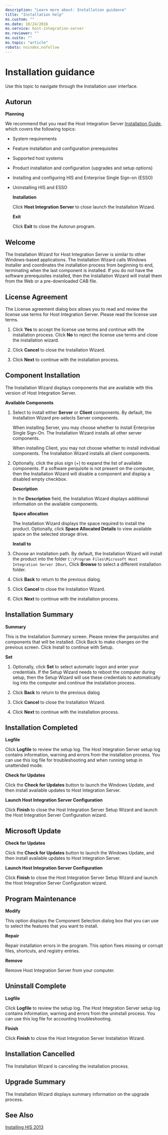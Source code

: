 ```yaml
---
description: "Learn more about: Installation guidance"
title: "Installation help"
ms.custom: ""
ms.date: 10/24/2016
ms.service: host-integration-server
ms.reviewer: ""
ms.suite: ""
ms.topic: "article"
robots: noindex,nofollow
---
```

# Installation guidance
Use this topic to navigate through the Installation user interface.  
  
## Autorun  
 **Planning**  
  
 We recommend that you read the Host Integration Server [Installation Guide](../install-and-config-guides/installation-guide1.md), which covers the following topics:  
  
- System requirements  
  
- Feature installation and configuration prerequisites  
  
- Supported host systems  
  
- Product installation and configuration (upgrades and setup options)  
  
- Installing and configuring HIS and Enterprise Single Sign-on (ESSO)  
  
- Uninstalling HIS and ESSO  
  
  **Installation**  
  
  Click **Host Integration Server** to close launch the Installation Wizard.  
  
  **Exit**  
  
  Click **Exit** to close the Autorun program.  
  
## Welcome  
 The Installation Wizard for Host Integration Server is similar to other Windows-based applications. The Installation Wizard calls Windows Installer and coordinates the installation process from beginning to end, terminating when the last component is installed. If you do not have the software prerequisites installed, then the Installation Wizard will install them from the Web or a pre-downloaded CAB file.  
  
## License Agreement  
 The License agreement dialog box allows you to read and review the license use terms for Host Integration Server. Please read the license use terms.  
  
1.  Click **Yes** to accept the license use terms and continue with the installation process. Click **No** to reject the license use terms and close the installation wizard.  
  
2.  Click **Cancel** to close the Installation Wizard.  
  
3.  Click **Next** to continue with the installation process.  
  
## Component Installation  
 The Installation Wizard displays components that are available with this version of Host Integration Server.  
  
 **Available Components**  
  
1. Select to install either **Server** or **Client** components. By default, the Installation Wizard pre-selects Server components.  
  
    When installing Server, you may choose whether to install Enterprise Single Sign-On. The Installation Wizard installs all other server components.  
  
    When installing Client, you may not choose whether to install individual components. The Installation Wizard installs all client components.  
  
2. Optionally, click the plus sign (+) to expand the list of available components. If a software perquisite is not present on the computer, then the Installation Wizard will disable a component and display a disabled empty checkbox.  
  
   **Description**  
  
   In the **Description** field, the Installation Wizard displays additional information on the available components.  
  
   **Space allocation**  
  
   The Installation Wizard displays the space required to install the product. Optionally, click **Space Allocated Details** to view available space on the selected storage drive.  
  
   **Install to**  
  
3. Choose an installation path. By default, the Installation Wizard will install the product into the folder `C:\Program Files\Microsoft Host Integration Server 20xx\`. Click **Browse** to select a different installation folder.  
  
4. Click **Back** to return to the previous dialog.  
  
5. Click **Cancel** to close the Installation Wizard.  
  
6. Click **Next** to continue with the installation process.  
  
## Installation Summary  
 **Summary**  
  
 This is the Installation Summary screen. Please review the perquisites and components that will be installed. Click Back to make changes on the previous screen. Click Install to continue with Setup.  
  
 **Set**  
  
1.  Optionally, click **Set** to select automatic logon and enter your credentials. If the Setup Wizard needs to reboot the computer during setup, then the Setup Wizard will use these credentials to automatically log into the computer and continue the installation process.  
  
2.  Click **Back** to return to the previous dialog  
  
3.  Click **Cancel** to close the Installation Wizard.  
  
4.  Click **Next** to continue with the installation process.  
  
## Installation Completed  
 **Logfile**  
  
 Click **Logfile** to review the setup log. The Host Integration Server setup log contains information, warning and errors from the installation process. You can use this log file for troubleshooting and when running setup in unattended mode.  
  
 **Check for Updates**  
  
 Click the **Check for Updates** button to launch the Windows Update, and then install available updates to Host Integration Server.  
  
 **Launch Host Integration Server Configuration**  
  
 Click **Finish** to close the Host Integration Server Setup Wizard and launch the Host Integration Server Configuration wizard.  
  
## Microsoft Update  
 **Check for Updates**  
  
 Click the **Check for Updates** button to launch the Windows Update, and then install available updates to Host Integration Server.  
  
 **Launch Host Integration Server Configuration**  
  
 Click **Finish** to close the Host Integration Server Setup Wizard and launch the Host Integration Server Configuration wizard.  
  
## Program Maintenance  
 **Modify**  
  
 This option displays the Component Selection dialog box that you can use to select the features that you want to install.  
  
 **Repair**  
  
 Repair installation errors in the program. This option fixes missing or corrupt files, shortcuts, and registry entries.  
  
 **Remove**  
  
 Remove Host Integration Server from your computer.  
  
## Uninstall Complete  
 **Logfile**  
  
 Click **Logfile** to review the setup log. The Host Integration Server setup log contains information, warning and errors from the uninstall process. You can use this log file for accounting troubleshooting.  
  
 **Finish**  
  
 Click **Finish** to close the Host Integration Server Installation Wizard.  
  
## Installation Cancelled  
 The Installation Wizard is canceling the installation process.  
  
## Upgrade Summary  
 The Installation Wizard displays summary information on the upgrade process.  
  
## See Also  
 [Installing HIS 2013](../install-and-config-guides/installing-his-2013.md)
